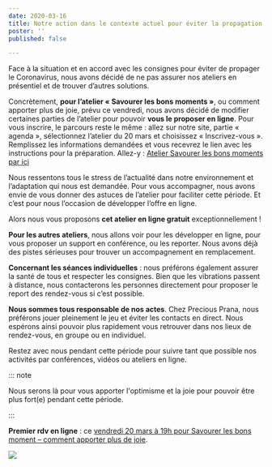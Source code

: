 ```yaml
---
date: 2020-03-16
title: Notre action dans le contexte actuel pour éviter la propagation du Coronavirus
poster: ''
published: false

---
```

Face à la situation et en accord avec les consignes pour éviter de propager le Coronavirus, nous avons décidé de ne pas assurer nos ateliers en présentiel et de trouver d’autres solutions.

Concrètement, **pour l’atelier « Savourer les bons moments »**, ou comment apporter plus de joie, prévu ce vendredi, nous avons décidé de modifier certaines parties de l’atelier pour pouvoir **vous le proposer en ligne**. Pour vous inscrire, le parcours reste le même : allez sur notre site, partie « agenda », sélectionnez l’atelier du 20 mars et choisissez « Inscrivez-vous ». Remplissez les informations demandées et vous recevrez le lien avec les instructions pour la préparation. Allez-y : [Atelier Savourer les bons moments par ici](https://precious-prana.com/agenda/2020/03/20/atelier-savourer-les-bons-moments/)

Nous ressentons tous le stress de l’actualité dans notre environnement et l’adaptation qui nous est demandée. Pour vous accompagner, nous avons envie de vous donner des astuces de l’atelier pour faciliter cette période. Et c’est pour nous l’occasion de développer l’offre en ligne.

Alors nous vous proposons **cet atelier en ligne gratuit** exceptionnellement !

**Pour les autres ateliers**, nous allons voir pour les développer en ligne, pour vous proposer un support en conférence, ou les reporter. Nous avons déjà des pistes sérieuses pour trouver un accompagnement en remplacement.

**Concernant les séances individuelles** : nous préférons également assurer la santé de tous et respecter les consignes. Bien que les vibrations passent à distance, nous contacterons les personnes directement pour proposer le report des rendez-vous si c’est possible.

**Nous sommes tous responsable de nos actes**. Chez Precious Prana, nous préférons jouer pleinement le jeu et éviter les contacts en direct. Nous espérons ainsi pouvoir plus rapidement vous retrouver dans nos lieux de rendez-vous, en groupe ou en individuel.

Restez avec nous pendant cette période pour suivre tant que possible nos activités par conférences, vidéos ou ateliers en ligne. 

::: note

Nous serons là pour vous apporter l'optimisme et la joie pour pouvoir être plus fort(e) pendant cette période. 

 :::

**Premier rdv en ligne** : ce [vendredi 20 mars à 19h pour Savourer les bons moment – comment apporter plus de joie](https://precious-prana.com/agenda/2020/03/20/atelier-savourer-les-bons-moments/).

![](/images/Canva_joy_home.jpg)
